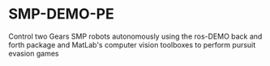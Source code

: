 SMP-DEMO-PE
===========

Control two Gears SMP robots autonomously using the ros-DEMO back and forth package and MatLab's computer vision toolboxes to perform pursuit evasion games
